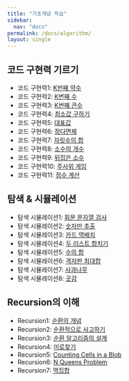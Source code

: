 ```yaml
---
title: "기초개념 학습"
sidebar:
  nav: "docs"
permalink: /docs/algorithm/
layout: single
---
```


## 코드 구현력 기르기
- 코드 구현력1: [K번째 약수](implementation1/)
- 코드 구현력2: [K번째 수](implementation2/)
- 코드 구현력3: [K번째 큰수](implementation3/)
- 코드 구현력4: [최소값 구하기](implementation4/)
- 코드 구현력5: [대표값](implementation5/)
- 코드 구현력6: [정다면체](implementation6/)
- 코드 구현력7: [자릿수의 합](implementation7/)
- 코드 구현력8: [소수의 개수](implementation8/)
- 코드 구현력9: [뒤집은 소수](implementation9/)
- 코드 구현력10: [주사위 게임](implementation10/)
- 코드 구현력11: [점수 계산](implementation11/)

## 탐색 & 시뮬레이션
- 탐색 시뮬레이션1: [회문 문자열 검사](search1/)
- 탐색 시뮬레이션2: [숫자만 추출](search2/)
- 탐색 시뮬레이션3: [카드 역배치](search3/)
- 탐색 시뮬레이션4: [두 리스트 합치기](search4/)
- 탐색 시뮬레이션5: [수의 합](search5/)
- 탐색 시뮬레이션6: [격자판 최대합](search6/)
- 탐색 시뮬레이션7: [사과나무](search7/)
- 탐색 시뮬레이션8: [곳감](search8/)

## Recursion의 이해
- Recursion1: [순환의 개념](recursive1/)
- Recursion2: [순환적으로 사고하기](recursive2/)
- Recursion3: [순환 알고리즘의 설계](recursive3/)
- Recursion4: [미로찾기](recursive4/)
- Recursion5: [Counting Cells in a Blob](recursive5/)
- Recursion6: [N Queens Problem](recursive6/)
- Recursion7: [멱집합](recursive7/)

